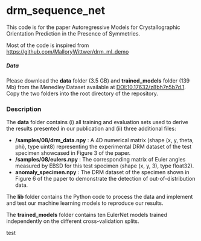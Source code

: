 # drm_sequence_net

This code is for the paper Autoregressive Models for Crystallographic Orientation Prediction in the Presence of Symmetries.

Most of the code is inspired from https://github.com/MalloryWittwer/drm_ml_demo


##### Data
Please download the **data** folder (3.5 GB) and **trained_models** folder (139 Mb) from the Menedley Dataset available at [DOI:10.17632/z8bh7n5b7d.1](https://data.mendeley.com/datasets/z8bh7n5b7d/1). Copy the two folders into the root directory of the repository.

### Description

The **data** folder contains (i) all training and evaluation sets used to derive the results presented in our publication and (ii) three additional files: 
- **/samples/08/drm_data.npy** : A 4D numerical matrix (shape (x, y, theta, phi), type uint8) representing the experimental DRM dataset of the test specimen showcased in Figure 3 of the paper.
- **/samples/08/eulers.npy** : The corresponding matrix of Euler angles measured by EBSD for this test specimen (shape (x, y, 3), type float32).
- **anomaly_specimen.npy** : The DRM dataset of the specimen shown in Figure 6 of the paper to demonstrate the detection of out-of-distribution data.

The **lib** folder contains the Python code to process the data and implement and test our machine learning models to reproduce our results.

The **trained_models** folder contains ten EulerNet models trained independently on the different cross-validation splits.


test
